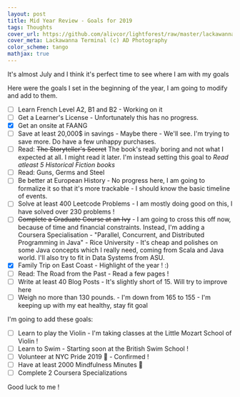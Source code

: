 ```yaml
---
layout: post
title: Mid Year Review - Goals for 2019
tags: Thoughts
cover_url: https://github.com/alivcor/lightforest/raw/master/lackawanna.jpg
cover_meta: Lackawanna Terminal (c) AD Photography
color_scheme: tango
mathjax: true
---
```

<style TYPE="text/css">
code.has-jax {font: inherit; font-size: 100%; background: inherit; border: inherit;}
</style>
<script type="text/x-mathjax-config">
MathJax.Hub.Config({
    tex2jax: {
        inlineMath: [['$','$']],
        skipTags: ['script', 'noscript', 'style', 'textarea', 'pre'] // removed 'code' entry
    }
});
MathJax.Hub.Queue(function() {
    var all = MathJax.Hub.getAllJax(), i;
    for(i = 0; i < all.length; i += 1) {
        all[i].SourceElement().parentNode.className += ' has-jax';
    }
});
</script>
<script type="text/javascript" src="https://cdnjs.cloudflare.com/ajax/libs/mathjax/2.7.4/MathJax.js?config=TeX-AMS_HTML-full"></script>

It's almost July and I think it's perfect time to see where I am with my goals

Here were the goals I set in the beginning of the year, I am going to modify and add to them.

- [ ] Learn French Level A2, B1 and B2 - Working on it
- [ ] Get a Learner's License - Unfortunately this has no progress.
- [x] Get an onsite at FAANG
- [ ] Save at least 20,000$ in savings - Maybe there - We'll see. I'm trying to save more. Do have a few unhappy purchases.
- [ ] Read: ~~The Storyteller's Secret~~ The book's really boring and not what I expected at all. I might read it later. I'm instead setting this goal to _Read atleast 5 Historical Fiction books_
- [ ] Read: Guns, Germs and Steel
- [ ] Be better at European History - No progress here, I am going to formalize it so that it's more trackable - I should know the basic timeline of events.
- [ ] Solve at least 400 Leetcode Problems - I am mostly doing good on this, I have solved over 230 problems !
- [ ] ~~Complete a Graduate Course at an Ivy~~ - I am going to cross this off now, because of time and financial constraints. Instead, I'm adding a Coursera Specialisation - "Parallel, Concurrent, and Distributed Programming in Java" - Rice University - It's cheap and polishes on some Java concepts which I really need, coming from Scala and Java world. I'll also try to fit in Data Systems from ASU.
- [x] Family Trip on East Coast - Highlight of the year ! :)
- [ ] Read: The Road from the Past - Read a few pages !
- [ ] Write at least 40 Blog Posts - It's slightly short of 15. Will try to improve here
- [ ] Weigh no more than 130 pounds. - I'm down from 165 to 155 - I'm keeping up with my eat healthy, stay fit goal

I'm going to add these goals:

- [ ] Learn to play the Violin - I'm taking classes at the Little Mozart School of Violin !
- [ ] Learn to Swim - Starting soon at the British Swim School !
- [ ] Volunteer at NYC Pride 2019 🌈 - Confirmed !
- [ ] Have at least 2000 Mindfulness Minutes 🧘
- [ ] Complete 2 Coursera Specializations

Good luck to me !